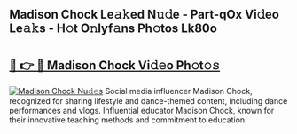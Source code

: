 ## Madison Chock Le𝚊𝚔ed N𝚞𝚍e - Part-qOx Vi𝚍eo Le𝚊𝚔s - H𝚘t O𝚗lyf𝚊ns Ph𝚘tos Lk80o

# <h2><a href="http://hf0k0am.feru.top/?c=Madison+Chock">🔗 👉 🔴 Madison Chock Vi𝚍𝚎o Ph𝚘t𝚘𝚜</a></h2>

[![Madison Chock Nu𝚍𝚎s](https://i.imgur.com/0TWrTi3.gif)](http://hf0k0am.feru.top/?c=Madison+Chock)
Social media influencer Madison Chock, recognized for sharing lifestyle and dance-themed content, including dance performances and vlogs. Influential educator Madison Chock, known for their innovative teaching methods and commitment to education. 
